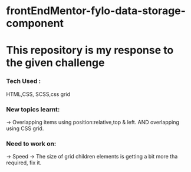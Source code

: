 # frontEndMentor-fylo-data-storage-component

# This repository is my response to the given challenge

### Tech Used :
  HTML,CSS, SCSS,css grid
  
### New topics learnt: 
  -> Overlapping items using position:relative,top & left. AND overlapping using CSS grid.


### Need to work on: 
  -> Speed
  -> The size of grid children elements is getting a bit more tha required, fix it.
  
